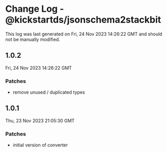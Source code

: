 # Change Log - @kickstartds/jsonschema2stackbit

This log was last generated on Fri, 24 Nov 2023 14:26:22 GMT and should not be manually modified.

## 1.0.2
Fri, 24 Nov 2023 14:26:22 GMT

### Patches

- remove unused / duplicated types

## 1.0.1
Thu, 23 Nov 2023 21:05:30 GMT

### Patches

- initial version of converter

